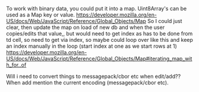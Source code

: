To work with binary data, you could put it into a map. Uint8Array's can be used as a Map key or value. https://developer.mozilla.org/en-US/docs/Web/JavaScript/Reference/Global_Objects/Map
So I could just clear, then update the map on load of new db and when the user copies/edits that value,, but would need to get index as has to be done from td cell, so need to get via index, so maybe could loop over like this and keep an index manually in the loop (start index at one as we start rows at 1) https://developer.mozilla.org/en-US/docs/Web/JavaScript/Reference/Global_Objects/Map#iterating_map_with_for..of

Will i need to convert things to messagepack/cbor etc when edit/add??
When add mention the current encoding (messagepack/cbor etc).
